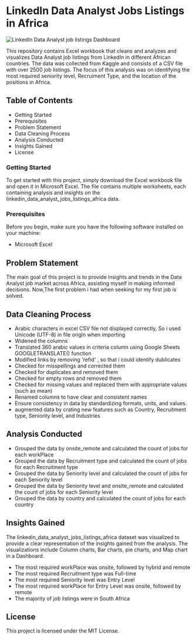 # LinkedIn Data Analyst Jobs Listings in Africa
![LinkedIn Data Analyst job listings Dashboard](https://user-images.githubusercontent.com/53887110/231547437-ec33775b-c83a-480c-91b7-639ae1896f42.png)

This repository contains Excel workbook that cleans and analyzes and visualizes Data Analyst job listings from LinkedIn in different African countries.
The data was collected from Kaggle and consists of a CSV file with over 2500 job listings. The focus of this analysis was on identifying the most required seniority level, Recruiment Type, and the location of the positions in Africa.

## Table of Contents
* Getting Started
* Prerequisites
* Problem Statement
* Data Cleaning Process
* Analysis Conducted
* Insights Gained
* License

### Getting Started
To get started with this project, simply download the Excel workbook file and open it in Microsoft Excel. The file contains multiple worksheets, each containing analysis and insights on the linkedin_data_analyst_jobs_listings_africa data.
### Prerequisites
Before you begin, make sure you have the following software installed on your machine:
   * Microsoft Excel
## Problem Statement
The main goal of this project is to provide insights and trends in the Data Analyst job market across Africa, assisting myself in making informed decisions.
Now,The first problem i had when seeking for my first job is solved.
## Data Cleaning Process  
* Arabic characters in excel CSV file not displayed correctly, So i used Unicode (UTF-8) in file origin when importing
* Widened the columns
* Translated 360 arabic values in criteria column using Google Sheets GOOGLETRANSLATE() function
* Modified links by removing 'refid' , so that i could identify dublicates
* Checked for misspellings and corrected them
* Checked for duplicates and removed them
* Checked for empty rows and removed them
* Checked for missing values and replaced them with appropriate values (such as mean)
* Renamed columns to have clear and consistent names
* Ensure consistency in data by standardizing formats, units, and values.
* augmented data by crating new features such as Country, Recruitment type, Seniority level, and Industries
## Analysis Conducted
* Grouped the data by onsite_remote and calculated the count of jobs for each workPlace
* Grouped the data by Recruitment type and calculated the count of jobs for each Recruitment type
* Grouped the data by Seniority level and calculated the count of jobs for each Seniority level
* Grouped the data by Seniority level and onsite_remote and calculated the count of jobs for each Seniority level
* Grouped the data by country and calculated the count of jobs for each country
## Insights Gained
The linkedin_data_analyst_jobs_listings_africa dataset was visualized to provide a clear representation of the insights gained from the analysis. The visualizations include Column charts, Bar charts, pie charts, and Map chart in a Dashboard.
* The most required workPlace was onsite, followed by hybrid and remote
* The most required Recruitment type was Full-time
* The most required Seniority level was Entry Level
* The most required workPlace for Entry Level was onsite, followed by remote
* The majority of job listings were in South Africa 

## License

This project is licensed under the MIT License.
